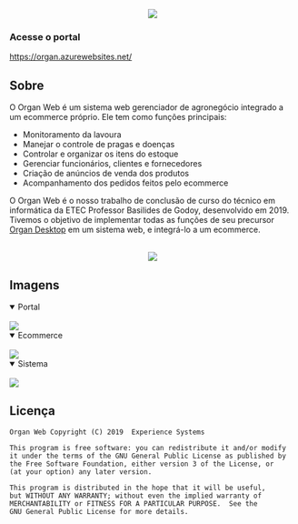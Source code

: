<p align="center"><img style="display: inline_block;" align="center" src="https://i.postimg.cc/vDRZmQNc/Untitled-1.png"></p>

### Acesse o portal
https://organ.azurewebsites.net/

## Sobre
O Organ Web é um sistema web gerenciador de agronegócio integrado a um ecommerce próprio. Ele tem como funções principais:

- Monitoramento da lavoura
- Manejar o controle de pragas e doenças
- Controlar e organizar os itens do estoque
- Gerenciar funcionários, clientes e fornecedores
- Criação de anúncios de venda dos produtos
- Acompanhamento dos pedidos feitos pelo ecommerce

O Organ Web é o nosso trabalho de conclusão de curso do técnico em informática da ETEC Professor Basilides de Godoy, desenvolvido em 2019. Tivemos o objetivo de implementar todas as funções de seu precursor [Organ Desktop](https://github.com/experiencesystems/organ) em um sistema web, e integrá-lo a um ecommerce.
<br/><br/><p align="center">
<img align="center" src="https://i.postimg.cc/j2mCJDp1/equipe.png">
</p>

## Imagens
<details open>
  <summary>Portal</summary><br/>
  <img src="https://i.postimg.cc/g0x4XTvF/image.png">
</details>
 
<details open>
  <summary>Ecommerce</summary><br/>
  <img src="https://i.postimg.cc/28NJprnq/image.png">
</details>
    
<details open>
  <summary>Sistema</summary><br/>
  <img src="https://i.postimg.cc/kMYrLkfK/image.png">
</details>

## Licença
```
Organ Web Copyright (C) 2019  Experience Systems

This program is free software: you can redistribute it and/or modify
it under the terms of the GNU General Public License as published by
the Free Software Foundation, either version 3 of the License, or
(at your option) any later version.

This program is distributed in the hope that it will be useful,
but WITHOUT ANY WARRANTY; without even the implied warranty of
MERCHANTABILITY or FITNESS FOR A PARTICULAR PURPOSE.  See the
GNU General Public License for more details.
```
 
